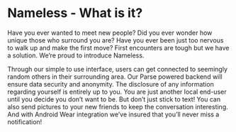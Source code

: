 # Nameless - What is it?

Have you ever wanted to meet new people? Did you ever wonder how unique those who surround you are? Have you ever been just too nervous to walk up and make the first move? First encounters are tough but we have a solution. We’re proud to introduce Nameless.

Through our simple to use interface, users can get connected to seemingly random others in their surrounding area. Our Parse powered backend will ensure data security and anonymity. The disclosure of any information regarding yourself is entirely up to you. You are just another local end-user until you decide you don’t want to be. But don’t just stick to text! You can also send pictures to your new friends to keep the conversation interesting. And with Android Wear integration we’ve insured that you’ll never miss a notification!
